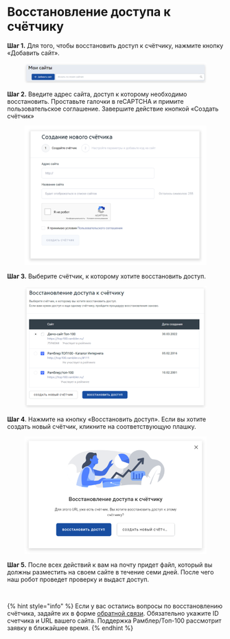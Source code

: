 # Восстановление доступа к счётчику

**Шаг 1.** Для того, чтобы восстановить доступ к счётчику, нажмите кнопку «Добавить сайт».

<figure><img src="../.gitbook/assets/stat.top100.rambler.ru_stat_projects__sberads=1 (1) (1).png" alt=""><figcaption></figcaption></figure>

**Шаг 2.** Введите адрес сайта, доступ к которому необходимо восстановить. Проставьте галочки в reCAPTCHA и примите пользовательское соглашение. Завершите действие кнопкой «Создать счётчик»

<figure><img src="../.gitbook/assets/top100.rambler.ru_3%20(1).png" alt=""><figcaption></figcaption></figure>

**Шаг 3.** Выберите счётчик, к которому хотите восстановить доступ.

<figure><img src="../.gitbook/assets/top100.rambler.ru_28(1).png" alt=""><figcaption></figcaption></figure>

**Шаг 4**. Нажмите на кнопку «Восстановить доступ». Если вы хотите создать новый счётчик, кликните на соответствующую плашку.

<figure><img src="../.gitbook/assets/top100.rambler.ru_11(1).png" alt=""><figcaption></figcaption></figure>

**Шаг 5.** После всех действий к вам на почту придет файл, который вы должны разместить на своем сайте в течение семи дней. После чего наш робот проведет проверку и выдаст доступ.

<figure><img src="../.gitbook/assets/top100.rambler.ru_12(1).png" alt=""><figcaption></figcaption></figure>

{% hint style="info" %}
Если у вас остались вопросы по восстановлению счётчика, задайте их в форме [обратной связи](https://help.rambler.ru/feedback/top100/). Обязательно укажите ID счетчика и URL вашего сайта. Поддержка Рамблер/Топ-100 рассмотрит заявку в ближайшее время.
{% endhint %}
